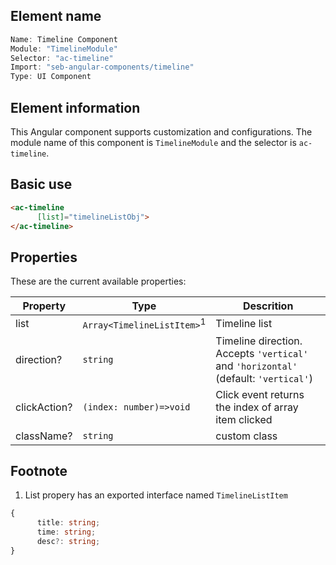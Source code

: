 
## Element name
```javascript
Name: Timeline Component
Module: "TimelineModule"
Selector: "ac-timeline"
Import: "seb-angular-components/timeline"
Type: UI Component
```

## Element information 
This Angular component supports customization and configurations. The module name of this component is `TimelineModule` and the selector is `ac-timeline`.

## Basic use
```html
<ac-timeline
      [list]="timelineListObj">
</ac-timeline>
```

## Properties
These are the current available properties:

| Property    | Type                                  | Descrition                                                  |
| ----------  | ------------------------------------- | ----------------------------------------------------------- |
| list        | `Array<TimelineListItem>`<sup>1</sup> | Timeline list                                               |
| direction?  | `string`                              | Timeline direction. Accepts `'vertical'` and `'horizontal'` (default: `'vertical'`) |
| clickAction?| `(index: number)=>void`               | Click event returns the index of array item clicked         |
| className?  | `string`                              | custom class                                                |

## Footnote
1. List propery has an exported interface named `TimelineListItem`
```typescript
{
      title: string;
      time: string;
      desc?: string;
}
```
